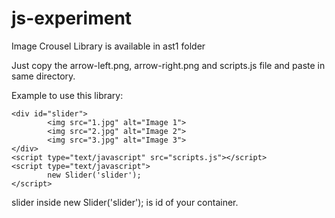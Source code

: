 # js-experiment
Image Crousel Library is available in ast1 folder

Just copy the arrow-left.png, arrow-right.png and scripts.js file and paste in same directory.

Example to use this library:
```
<div id="slider">
		<img src="1.jpg" alt="Image 1">
		<img src="2.jpg" alt="Image 2">
		<img src="3.jpg" alt="Image 3">
</div>
<script type="text/javascript" src="scripts.js"></script>
<script type="text/javascript">
		new Slider('slider');
</script>
```
slider inside new Slider('slider'); is id of your container.
